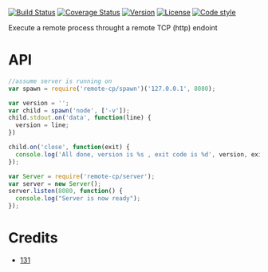 

[![Build Status](https://travis-ci.org/131/remote-cp.svg?branch=master)](https://travis-ci.org/131/remote-cp)
[![Coverage Status](https://coveralls.io/repos/github/131/remote-cp/badge.svg?branch=master)](https://coveralls.io/github/131/remote-cp?branch=master)
[![Version](https://img.shields.io/npm/v/remote-cp.svg)](https://www.npmjs.com/package/remote-cp)
[![License](https://img.shields.io/badge/license-MIT-blue.svg)](http://opensource.org/licenses/MIT)
[![Code style](https://img.shields.io/badge/code%2fstyle-ivs-green.svg)](https://www.npmjs.com/package/eslint-plugin-ivs)






Execute a remote process throught a remote TCP (http) endoint


# API

```client.js
//assume server is running on 
var spawn = require('remote-cp/spawn')('127.0.0.1', 8080);

var version = '';
var child = spawn('node', ['-v']);
child.stdout.on('data', function(line) {
  version = line;
})

child.on('close', function(exit) {
  console.log('All done, version is %s , exit code is %d', version, exit);
});
```

```server.js
var Server = require('remote-cp/server');
var server = new Server();
server.listen(8080, function() {
  console.log("Server is now ready");
});
```







# Credits 
* [131](https://github.com/131)

